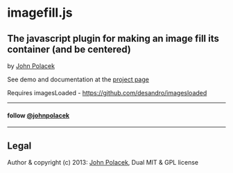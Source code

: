 # imagefill.js
## The javascript plugin for making an image fill its container (and be centered)
by [John Polacek](http://johnpolacek.com)

See demo and documentation at the [project page](http://johnpolacek.github.io/imagefill.js)

Requires imagesLoaded - https://github.com/desandro/imagesloaded

* * *
#### follow [@johnpolacek](https://twitter.com/johnpolacek)
* * *


## Legal
Author & copyright (c) 2013: [John Polacek](http://johnpolacek.com), Dual MIT & GPL license
